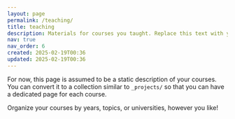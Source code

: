 ```yaml
---
layout: page
permalink: /teaching/
title: teaching
description: Materials for courses you taught. Replace this text with your description.
nav: true
nav_order: 6
created: 2025-02-19T00:36
updated: 2025-02-19T00:36
---
```


For now, this page is assumed to be a static description of your courses. You can convert it to a collection similar to `_projects/` so that you can have a dedicated page for each course.

Organize your courses by years, topics, or universities, however you like!
